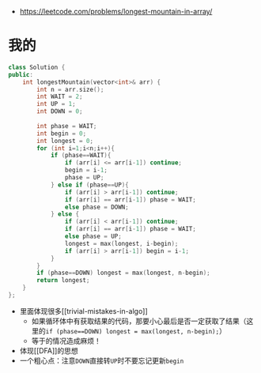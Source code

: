 - https://leetcode.com/problems/longest-mountain-in-array/
# 我的
```cpp
class Solution {
public:
    int longestMountain(vector<int>& arr) {
        int n = arr.size();
        int WAIT = 2;
        int UP = 1;
        int DOWN = 0;
        
        int phase = WAIT;
        int begin = 0;
        int longest = 0;
        for (int i=1;i<n;i++){
            if (phase==WAIT){
                if (arr[i] <= arr[i-1]) continue;
                begin = i-1;
                phase = UP;
            } else if (phase==UP){
                if (arr[i] > arr[i-1]) continue;
                if (arr[i] == arr[i-1]) phase = WAIT;
                else phase = DOWN;
            } else {
                if (arr[i] < arr[i-1]) continue;
                if (arr[i] == arr[i-1]) phase = WAIT;
                else phase = UP;
                longest = max(longest, i-begin);
                if (arr[i] > arr[i-1]) begin = i-1;
            }
        }
        if (phase==DOWN) longest = max(longest, n-begin);
        return longest;
    }
};
```
- 里面体现很多[[trivial-mistakes-in-algo]]
  - 如果循环体中有获取结果的代码，那要小心最后是否一定获取了结果（这里的`if (phase==DOWN) longest = max(longest, n-begin);`）
  - 等于的情况造成麻烦！
- 体现[[DFA]]的思想
- 一个粗心点：注意`DOWN`直接转`UP`时不要忘记更新`begin`